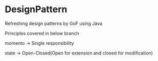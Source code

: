 # DesignPattern
Refreshing design patterns by GoF using Java

Principles covered in below branch

momento -> Single responsibility

state -> Open-Closed(Open for extension and closed for modification)

